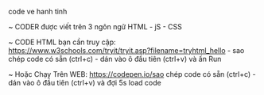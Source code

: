 code ve hanh tinh

~ CODER được viết trên 3 ngôn ngữ HTML - jS - CSS

~ CODE HTML bạn cần truy cập: https://www.w3schools.com/tryit/tryit.asp?filename=tryhtml_hello - sao chép code có sẵn (ctrl+c) - dán vào ô đầu tiên (ctrl+v) và ấn Run

~ Hoặc Chạy Trên WEB: https://codepen.io/sao chép code có sẵn (ctrl+c) - dán vào ô đầu tiên (ctrl+v) và đợi 5s load code